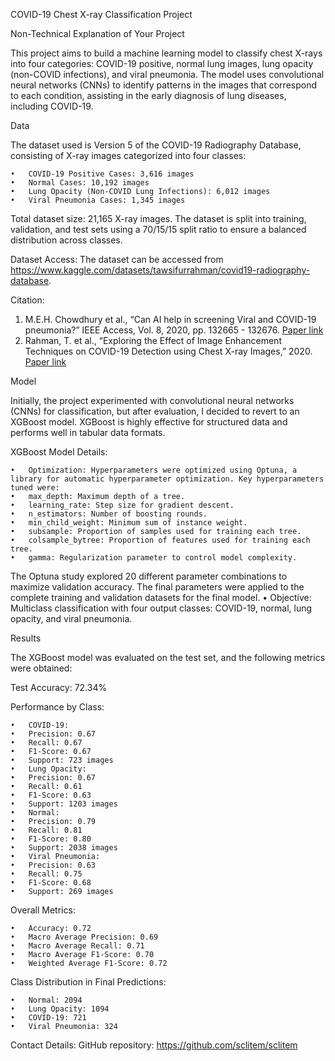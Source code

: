
COVID-19 Chest X-ray Classification Project

Non-Technical Explanation of Your Project

This project aims to build a machine learning model to classify chest X-rays into four categories: COVID-19 positive, normal lung images, lung opacity (non-COVID infections), and viral pneumonia. The model uses convolutional neural networks (CNNs) to identify patterns in the images that correspond to each condition, assisting in the early diagnosis of lung diseases, including COVID-19.

Data

The dataset used is Version 5 of the COVID-19 Radiography Database, consisting of X-ray images categorized into four classes:

	•	COVID-19 Positive Cases: 3,616 images
	•	Normal Cases: 10,192 images
	•	Lung Opacity (Non-COVID Lung Infections): 6,012 images
	•	Viral Pneumonia Cases: 1,345 images

Total dataset size: 21,165 X-ray images. The dataset is split into training, validation, and test sets using a 70/15/15 split ratio to ensure a balanced distribution across classes.

Dataset Access:
The dataset can be accessed from https://www.kaggle.com/datasets/tawsifurrahman/covid19-radiography-database.

Citation:
1. M.E.H. Chowdhury et al., “Can AI help in screening Viral and COVID-19 pneumonia?” IEEE Access, Vol. 8, 2020, pp. 132665 - 132676. [Paper link](https://ieeexplore.ieee.org/document/9144185)
2. Rahman, T. et al., “Exploring the Effect of Image Enhancement Techniques on COVID-19 Detection using Chest X-ray Images,” 2020. [Paper link](https://doi.org/10.1109/ACCESS.2020.3011329)

Model

Initially, the project experimented with convolutional neural networks (CNNs) for classification, but after evaluation, I decided to revert to an XGBoost model. XGBoost is highly effective for structured data and performs well in tabular data formats.

XGBoost Model Details:

	•	Optimization: Hyperparameters were optimized using Optuna, a library for automatic hyperparameter optimization. Key hyperparameters tuned were:
	•	max_depth: Maximum depth of a tree.
	•	learning_rate: Step size for gradient descent.
	•	n_estimators: Number of boosting rounds.
	•	min_child_weight: Minimum sum of instance weight.
	•	subsample: Proportion of samples used for training each tree.
	•	colsample_bytree: Proportion of features used for training each tree.
	•	gamma: Regularization parameter to control model complexity.
The Optuna study explored 20 different parameter combinations to maximize validation accuracy. The final parameters were applied to the complete training and validation datasets for the final model.
	•	Objective: Multiclass classification with four output classes: COVID-19, normal, lung opacity, and viral pneumonia.

Results

The XGBoost model was evaluated on the test set, and the following metrics were obtained:

Test Accuracy: 72.34%

Performance by Class:

	•	COVID-19:
	•	Precision: 0.67
	•	Recall: 0.67
	•	F1-Score: 0.67
	•	Support: 723 images
	•	Lung Opacity:
	•	Precision: 0.67
	•	Recall: 0.61
	•	F1-Score: 0.63
	•	Support: 1203 images
	•	Normal:
	•	Precision: 0.79
	•	Recall: 0.81
	•	F1-Score: 0.80
	•	Support: 2038 images
	•	Viral Pneumonia:
	•	Precision: 0.63
	•	Recall: 0.75
	•	F1-Score: 0.68
	•	Support: 269 images

Overall Metrics:

	•	Accuracy: 0.72
	•	Macro Average Precision: 0.69
	•	Macro Average Recall: 0.71
	•	Macro Average F1-Score: 0.70
	•	Weighted Average F1-Score: 0.72

Class Distribution in Final Predictions:

	•	Normal: 2094
	•	Lung Opacity: 1094
	•	COVID-19: 721
	•	Viral Pneumonia: 324

Contact Details:
GitHub repository: https://github.com/sclitem/sclitem





